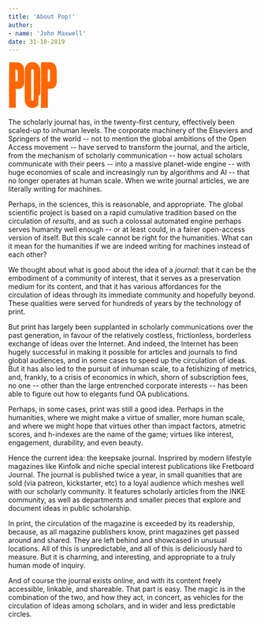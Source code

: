 ```yaml
---
title: 'About Pop!'
author: 
- name: 'John Maxwell'
date: 31-10-2019
---
```


![](POPlogo100.png)

The scholarly journal has, in the twenty-first century, effectively been scaled-up to inhuman levels. The corporate machinery of the Elseviers and Springers of the world -- not to mention the global ambitions of the Open Access movement -- have served to transform the journal, and the article, from the mechanism of scholarly communication -- how actual scholars communicate with their peers -- into a massive planet-wide engine -- with huge economies of scale and increasingly run by algorithms and AI -- that no longer operates at human scale. When we write journal articles, we are literally writing for machines.

Perhaps, in the sciences, this is reasonable, and appropriate. The global scientific project is based on a rapid cumulative tradition based on the circulation of *results*, and as such a colossal automated engine perhaps serves humanity well enough -- or at least could, in a fairer open-access version of itself. But this scale cannot be right for the humanities. What can it mean for the humanities if we are indeed writing for machines instead of each other?

We thought about what is good about the idea of a *journal*: that it can be the embodiment of a community of interest, that it serves as a preservation medium for its content, and that it has various affordances for the circulation of ideas through its immediate community and hopefully beyond. These qualities were served for hundreds of years by the technology of print.

But print has largely been supplanted in scholarly communications over the past generation, in favour of the relatively costless, frictionless, borderless exchange of ideas over the Internet. And indeed, the Internet has been hugely successful in making it possible for articles and journals to find global audiences, and in some cases to speed up the circulation of ideas. But it has also led to the pursuit of inhuman scale, to a fetishizing of metrics, and, frankly, to a crisis of economics in which, shorn of subscription fees, no one -- other than the large entrenched corporate interests -- has been able to figure out how to elegants fund OA publications.

Perhaps, in some cases, print was still a good idea. Perhaps in the humanities, where we might make a virtue of smaller, more human scale, and where we might hope that virtues other than impact factors, atmetric scores, and h-indexes are the name of the game; virtues like interest, engagement, durability, and even beauty.

Hence the current idea: the keepsake journal. Insprired by modern lifestyle magazines like Kinfolk and niche special interest publications like Fretboard Journal. The journal is published twice a year, in small quanities that are sold (via patreon, kickstarter, etc) to a loyal audience which meshes well with our scholarly community. It features scholarly articles from the INKE community, as well as departments and smaller pieces  that explore and document ideas in public scholarship.

In print, the circulation of the magazine is exceeded by its readership, because, as all magazine publishers know, print magazines get passed around and shared. They are left behind and showcased in unusual locations. All of this is unpredictable, and all of this is deliciously hard to measure. But it is charming, and interesting, and appropriate to a truly human mode of inquiry.

And of course the journal exists online, and with its content freely accessible, linkable, and shareable. That part is easy. The magic is in the combination of the two, and how they act, in concert, as vehicles for the circulation of ideas among scholars, and in wider and less predictable circles.
